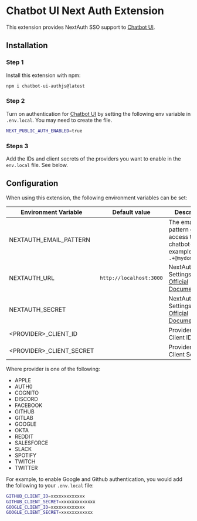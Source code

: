 # Chatbot UI Next Auth Extension

This extension provides NextAuth SSO support to [Chatbot UI](https://github.com/jorge-menjivar/chatbot-ui).

## Installation

### Step 1

Install this extension with npm:

```sh
npm i chatbot-ui-authjs@latest
```

### Step 2

Turn on authentication for [Chatbot UI](https://github.com/jorge-menjivar/chatbot-ui) by setting the following env variable in `.env.local`. You may need to create the file.

```sh
NEXT_PUBLIC_AUTH_ENABLED=true
```

### Steps 3

Add the IDs and client secrets of the providers you want to enable in the `env.local` file. See below.

## Configuration

When using this extension, the following environment variables can be set:

| Environment Variable        | Default value           | Description                                                                                |
| --------------------------- | ----------------------- | ------------------------------------------------------------------------------------------ |
| NEXTAUTH_EMAIL_PATTERN      |                         | The email regex pattern granted access to chatbot-ui. For example `.+@mydomain.com`        |
| NEXTAUTH_URL                | `http://localhost:3000` | NextAuth Settings. See [Official Document](https://next-auth.js.org/configuration/options) |
| NEXTAUTH_SECRET             |                         | NextAuth Settings. See [Official Document](https://next-auth.js.org/configuration/options) |
| \<PROVIDER\>\_CLIENT_ID     |                         | Provider OAuth Client ID                                                                   |
| \<PROVIDER\>\_CLIENT_SECRET |                         | Provider OAuth Client Secret                                                               |

Where provider is one of the following:

- APPLE
- AUTH0
- COGNITO
- DISCORD
- FACEBOOK
- GITHUB
- GITLAB
- GOOGLE
- OKTA
- REDDIT
- SALESFORCE
- SLACK
- SPOTIFY
- TWITCH
- TWITTER

For example, to enable Google and Github authentication, you would add the following to your `.env.local` file:

```sh
GITHUB_CLIENT_ID=xxxxxxxxxxxxx
GITHUB_CLIENT_SECRET=xxxxxxxxxxxxx
GOOGLE_CLIENT_ID=xxxxxxxxxxxxx
GOOGLE_CLIENT_SECRET=xxxxxxxxxxxx
```
